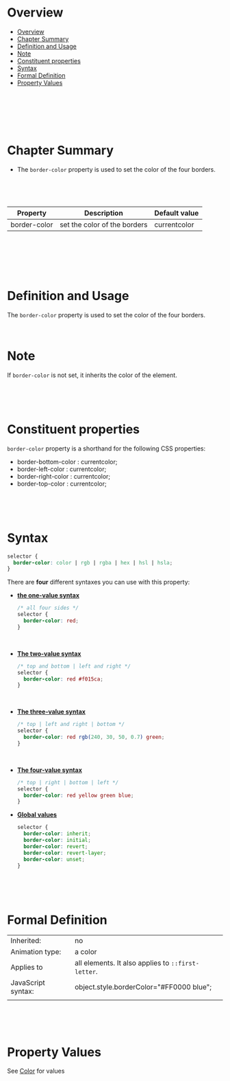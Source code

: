 # Overview

- [Overview](#overview)
- [Chapter Summary](#chapter-summary)
- [Definition and Usage](#definition-and-usage)
- [Note](#note)
- [Constituent properties](#constituent-properties)
- [Syntax](#syntax)
- [Formal Definition](#formal-definition)
- [Property Values](#property-values)

&nbsp;

&nbsp;

&nbsp;

# Chapter Summary

- The `border-color` property is used to set the color of the four borders.

&nbsp;

&nbsp;

| Property     | Description                  | Default value |
| ------------ | ---------------------------- | ------------- |
| border-color | set the color of the borders | currentcolor  |

&nbsp;

&nbsp;

&nbsp;

# Definition and Usage

The `border-color` property is used to set the color of the four borders.

&nbsp;

# Note

If `border-color` is not set, it inherits the color of the element.

&nbsp;

&nbsp;

# Constituent properties

`border-color` property is a shorthand for the following CSS properties:

- border-bottom-color : currentcolor;
- border-left-color : currentcolor;
- border-right-color : currentcolor;
- border-top-color : currentcolor;

&nbsp;

&nbsp;

# Syntax

```css
selector {
  border-color: color | rgb | rgba | hex | hsl | hsla;
}
```

There are **four** different syntaxes you can use with this property:

- <u>**the one-value syntax**</u>

  ```css
  /* all four sides */
  selector {
    border-color: red;
  }
  ```

&nbsp;

- <u>**The two-value syntax**</u>

  ```css
  /* top and bottom | left and right */
  selector {
    border-color: red #f015ca;
  }
  ```

&nbsp;

- <u>**The three-value syntax**</u>

  ```css
  /* top | left and right | bottom */
  selector {
    border-color: red rgb(240, 30, 50, 0.7) green;
  }
  ```

&nbsp;

- <u>**The four-value syntax**</u>

  ```css
  /* top | right | bottom | left */
  selector {
    border-color: red yellow green blue;
  }
  ```

- <u> **Global values**</u>

  ```css
  selector {
    border-color: inherit;
    border-color: initial;
    border-color: revert;
    border-color: revert-layer;
    border-color: unset;
  }
  ```

&nbsp;

&nbsp;

# Formal Definition

|                    |                                                    |
| ------------------ | -------------------------------------------------- |
| Inherited:         | no                                                 |
| Animation type:    | a color                                            |
| Applies to         | all elements. It also applies to `::first-letter`. |
| JavaScript syntax: | object.style.borderColor="#FF0000 blue";           |
|                    |                                                    |

&nbsp;

&nbsp;

# Property Values

See [Color](../../03-Colors/00-theory.md) for values
